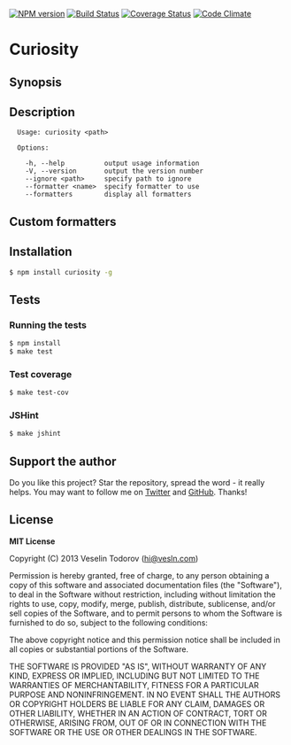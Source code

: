[![NPM version](https://badge.fury.io/js/curiosity.png)](http://badge.fury.io/js/curiosity)
[![Build Status](https://secure.travis-ci.org/vesln/curiosity.png)](http://travis-ci.org/vesln/curiosity)
[![Coverage Status](https://coveralls.io/repos/vesln/curiosity/badge.png?branch=master)](https://coveralls.io/r/vesln/curiosity?branch=master)
[![Code Climate](https://codeclimate.com/github/vesln/curiosity.png)](https://codeclimate.com/github/vesln/curiosity)

# Curiosity

## Synopsis

## Description

```
  Usage: curiosity <path>

  Options:

    -h, --help          output usage information
    -V, --version       output the version number
    --ignore <path>     specify path to ignore
    --formatter <name>  specify formatter to use
    --formatters        display all formatters
```

## Custom formatters

## Installation

```bash
$ npm install curiosity -g
```

## Tests

### Running the tests

```bash
$ npm install
$ make test
```

### Test coverage

```bash
$ make test-cov
```

### JSHint

```bash
$ make jshint
```

## Support the author

Do you like this project? Star the repository, spread the word - it really helps. You may want to follow
me on [Twitter](https://twitter.com/vesln) and
[GitHub](https://github.com/vesln). Thanks!

## License

**MIT License**

Copyright (C) 2013 Veselin Todorov (hi@vesln.com)

Permission is hereby granted, free of charge, to any person obtaining a copy of this software and associated
documentation files (the "Software"), to deal in the Software without restriction, including without limitation the rights
to use, copy, modify, merge, publish, distribute, sublicense, and/or sell copies of the Software, and to permit
persons to whom the Software is furnished to do so, subject to the following conditions:

The above copyright notice and this permission notice shall be included in all copies or substantial
portions of the Software.

THE SOFTWARE IS PROVIDED "AS IS", WITHOUT WARRANTY OF ANY KIND, EXPRESS OR IMPLIED, INCLUDING BUT NOT LIMITED TO
THE WARRANTIES OF MERCHANTABILITY, FITNESS FOR A PARTICULAR PURPOSE AND NONINFRINGEMENT. IN NO EVENT SHALL THE
AUTHORS OR COPYRIGHT HOLDERS BE LIABLE FOR ANY CLAIM, DAMAGES OR OTHER LIABILITY, WHETHER IN AN ACTION OF CONTRACT,
TORT OR OTHERWISE, ARISING FROM, OUT OF OR IN CONNECTION WITH THE SOFTWARE OR THE USE OR OTHER DEALINGS IN THE SOFTWARE.
